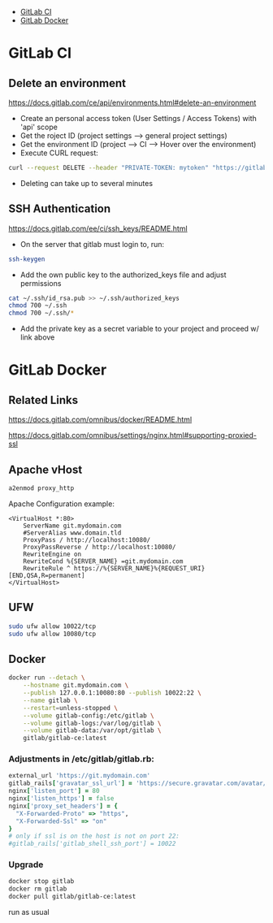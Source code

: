 - [GitLab CI](#gitLab-ci)
- [GitLab Docker](#gitlab-docker)

# GitLab CI

## Delete an environment

https://docs.gitlab.com/ce/api/environments.html#delete-an-environment

- Create an personal access token (User Settings / Access Tokens) with 'api' scope
- Get the roject ID (project settings --> general project settings)
- Get the environment ID (project --> CI --> Hover over the environment)
- Execute CURL request:

```bash
curl --request DELETE --header "PRIVATE-TOKEN: mytoken" "https://gitlab.example.com/api/v4/projects/1/environments/1"
```

- Deleting can take up to several minutes

## SSH Authentication

https://docs.gitlab.com/ee/ci/ssh_keys/README.html

- On the server that gitlab must login to, run:

```bash
ssh-keygen
```

- Add the own public key to the authorized_keys file and adjust permissions

```bash
cat ~/.ssh/id_rsa.pub >> ~/.ssh/authorized_keys
chmod 700 ~/.ssh
chmod 700 ~/.ssh/*
```

- Add the private key as a secret variable to your project and proceed w/ link above

# GitLab Docker

## Related Links

https://docs.gitlab.com/omnibus/docker/README.html

https://docs.gitlab.com/omnibus/settings/nginx.html#supporting-proxied-ssl

## Apache vHost


```bash
a2enmod proxy_http
```

Apache Configuration example:

```
<VirtualHost *:80>
    ServerName git.mydomain.com
    #ServerAlias www.domain.tld 
    ProxyPass / http://localhost:10080/
    ProxyPassReverse / http://localhost:10080/
    RewriteEngine on
    RewriteCond %{SERVER_NAME} =git.mydomain.com
    RewriteRule ^ https://%{SERVER_NAME}%{REQUEST_URI} [END,QSA,R=permanent]
</VirtualHost>
```

## UFW

```bash
sudo ufw allow 10022/tcp
sudo ufw allow 10080/tcp
```

## Docker

```bash
docker run --detach \
    --hostname git.mydomain.com \
    --publish 127.0.0.1:10080:80 --publish 10022:22 \
    --name gitlab \
    --restart=unless-stopped \
    --volume gitlab-config:/etc/gitlab \
    --volume gitlab-logs:/var/log/gitlab \
    --volume gitlab-data:/var/opt/gitlab \
    gitlab/gitlab-ce:latest
```

### Adjustments in /etc/gitlab/gitlab.rb:

```ruby
external_url 'https://git.mydomain.com'
gitlab_rails['gravatar_ssl_url'] = 'https://secure.gravatar.com/avatar/%{hash}?s=%{size}&d=identicon'
nginx['listen_port'] = 80
nginx['listen_https'] = false
nginx['proxy_set_headers'] = {
  "X-Forwarded-Proto" => "https",
  "X-Forwarded-Ssl" => "on"
}
# only if ssl is on the host is not on port 22:
#gitlab_rails['gitlab_shell_ssh_port'] = 10022
```

### Upgrade

```bash
docker stop gitlab
docker rm gitlab
docker pull gitlab/gitlab-ce:latest
```

run as usual
